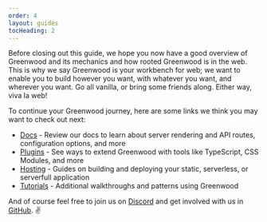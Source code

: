 ```yaml
---
order: 4
layout: guides
tocHeading: 2
---
```


<app-heading-box heading="Next Steps">
  <p>Before closing out this guide, we hope you now have a good overview of Greenwood and its mechanics and how rooted Greenwood is in the web. This is why we say Greenwood is your workbench for web; we want to enable you to build however you want, with whatever you want, and wherever you want. Go all vanilla, or bring some friends along. Either way, viva la web!</p>
</app-heading-box>

To continue your Greenwood journey, here are some links we think you may want to check out next:

- [Docs](/docs/) - Review our docs to learn about server rendering and API routes, configuration options, and more
- [Plugins](/docs/plugins/) - See ways to extend Greenwood with tools like TypeScript, CSS Modules, and more
- [Hosting](/guides/hosting/) - Guides on building and deploying your static, serverless, or serverfull application
- [Tutorials](/guides/tutorials/) - Additional walkthroughs and patterns using Greenwood

And of course feel free to join us on [Discord](/discord/) and get involved with us in [GitHub](https://github.com/ProjectEvergreen/greenwood). ✌️
